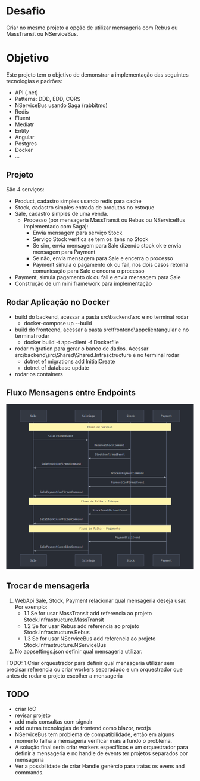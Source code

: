 # Desafio

Criar no mesmo projeto a opção de utilizar mensageria com Rebus ou MassTransit ou NServiceBus.

# Objetivo

Este projeto tem o objetivo de demonstrar a implementação das seguintes tecnologias e padrões: 
- API (.net) 
- Patterns: DDD, EDD, CQRS
- NServiceBus usando Saga (rabbitmq)
- Redis
- Fluent
- Mediatr
- Entity
- Angular
- Postgres
- Docker
- ...

## Projeto

São 4 serviços:
- Product, cadastro simples usando redis para cache
- Stock, cadastro simples entrada de produtos no estoque
- Sale, cadastro simples de uma venda. 
    - Processo (por mensageria MassTransit ou Rebus ou NServiceBus implementado com Saga):
        - Envia mensagem para serviço Stock
        - Serviço Stock verifica se tem os itens no Stock
        - Se sim, envia mensagem para Sale dizendo stock ok e envia mensagem para Payment
        - Se não, envia mensagem para Sale e encerra o processo
        - Payment simula o pagamento ok ou fail, nos dois casos retorna comunicação para Sale e encerra o processo       
- Payment, simula pagamento ok ou fail e envia mensagem para Sale
- Construção de um mini framework para implementação

## Rodar Aplicação no Docker

- build do backend, acessar a pasta src\backend\src e no terminal rodar
    - docker-compose up --build
- build do fronteend, acessar a pasta src\frontend\appclientangular e no terminal rodar
    - docker build -t app-client -f Dockerfile .
- rodar migration para gerar o banco de dados. Acessar src\backend\src\Shared\Shared.Infrasctructure e no terminal rodar
    - dotnet ef migrations add InitialCreate
    - dotnet ef database update
- rodar os containers

## Fluxo Mensagens entre Endpoints

![alt text](image.png)

## Trocar de mensageria

1. WebApi Sale, Stock, Payment relacionar qual mensageria deseja usar. Por exemplo:
    - 1.1 Se for usar MassTransit add referencia ao projeto Stock.Infrastructure.MassTransit
    - 1.2 Se for usar Rebus add referencia ao projeto Stock.Infrastructure.Rebus
    - 1.3 Se for usar NServiceBus add referencia ao projeto Stock.Infrastructure.NServiceBus
2. No appsettings.json definir qual mensageria utilizar.

TODO:
1.Criar orquestrador para definir qual mensageria utilizar sem precisar referencia ou criar workers separadado e um orquestrador que antes de rodar o projeto escolher a mensageria

## TODO

- criar IoC
- revisar projeto
- add mais consultas com signalr
- add outras tecnologias de frontend como blazor, nextjs
- NServiceBus tem problema de compatibilidade, então em alguns momento falha a mensageria verificar mais a fundo o problema. 
- A solução final seria criar workers específicos e um orquestrador para definir a mensageria e no handle de events ter projetos separados por mensageria
- Ver a possbilidade de criar Handle genércio para tratas os evens and commands.

